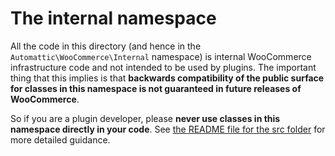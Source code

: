 # The internal namespace

All the code in this directory (and hence in the `Automattic\WooCommerce\Internal` namespace) is internal WooCommerce infrastructure code and not intended to be used by plugins. The important thing that this implies is that **backwards compatibility of the public surface for classes in this namespace is not guaranteed in future releases of WooCommerce**.

So if you are a plugin developer, please **never use classes in this namespace directly in your code**. See [the README file for the src folder](https://github.com/woocommerce/woocommerce/blob/master/src/README.md#the-internal-namespace) for more detailed guidance.
